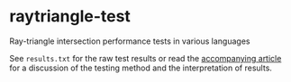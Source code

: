 # raytriangle-test
Ray-triangle intersection performance tests in various languages

See `results.txt` for the raw test results or read the [accompanying article]()
for a discussion of the testing method and the interpretation of results.
